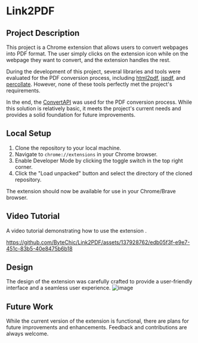 # Link2PDF

## Project Description
This project is a Chrome extension that allows users to convert webpages into PDF format. The user simply clicks on the extension icon while on the webpage they want to convert, and the extension handles the rest.

During the development of this project, several libraries and tools were evaluated for the PDF conversion process, including [html2pdf](https://ekoopmans.github.io/html2pdf.js/), [jspdf](https://parall.ax/products/jspdf), and [percollate](https://github.com/danburzo/percollate?tab=readme-ov-file). However, none of these tools perfectly met the project's requirements.

In the end, the [ConvertAPI](https://www.convertapi.com/) was used for the PDF conversion process. While this solution is relatively basic, it meets the project's current needs and provides a solid foundation for future improvements.

## Local Setup
1. Clone the repository to your local machine.
2. Navigate to `chrome://extensions` in your Chrome browser.
3. Enable Developer Mode by clicking the toggle switch in the top right corner.
4. Click the "Load unpacked" button and select the directory of the cloned repository.

The extension should now be available for use in your Chrome/Brave browser.

## Video Tutorial
A video tutorial demonstrating how to use the extension .

https://github.com/ByteChic/Link2PDF/assets/137928762/edb05f3f-e9e7-451c-83b5-40e8475b6b18



## Design
The design of the extension was carefully crafted to provide a user-friendly interface and a seamless user experience. 
![image](https://github.com/ByteChic/Link2PDF/assets/137928762/b212dfca-f986-4946-849a-dca969fbf15c)


## Future Work
While the current version of the extension is functional, there are plans for future improvements and enhancements. Feedback and contributions are always welcome.
